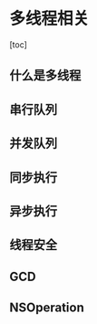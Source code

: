 # 多线程相关

[toc]

## 什么是多线程



## 串行队列



## 并发队列



## 同步执行



## 异步执行



## 线程安全



## GCD



## NSOperation

























